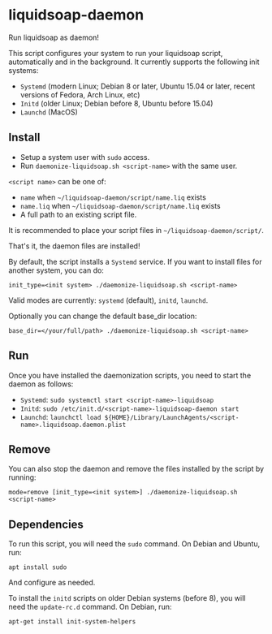 # liquidsoap-daemon

Run liquidsoap as daemon!

This script configures your system to run your liquidsoap script, automatically and in the background. It currently supports the following init systems:
* `Systemd` (modern Linux; Debian 8 or later, Ubuntu 15.04 or later, recent versions of Fedora, Arch Linux, etc)
* `Initd` (older Linux; Debian before 8, Ubuntu before 15.04)
* `Launchd` (MacOS)

## Install

* Setup a system user with `sudo` access.
* Run `daemonize-liquidsoap.sh <script-name>` with the same user.

`<script name>` can be one of:
* `name` when `~/liquidsoap-daemon/script/name.liq` exists
* `name.liq` when `~/liquidsoap-daemon/script/name.liq` exists
* A full path to an existing script file.

It is recommended to place your script files in `~/liquidsoap-daemon/script/`.

That's it, the daemon files are installed!

By default, the script installs a `Systemd` service. If you want to install files for another system, you can do:
```
init_type=<init system> ./daemonize-liquidsoap.sh <script-name>
```
Valid modes are currently: `systemd` (default), `initd`, `launchd`.

Optionally you can change the default base_dir location:

```
base_dir=</your/full/path> ./daemonize-liquidsoap.sh <script-name>
```

## Run

Once you have installed the daemonization scripts, you need to start the daemon as follows:

* `Systemd`: `sudo systemctl start <script-name>-liquidsoap`
* `Initd`: `sudo /etc/init.d/<script-name>-liquidsoap-daemon start`
* `Launchd`: `launchctl load ${HOME}/Library/LaunchAgents/<script-name>.liquidsoap.daemon.plist`

## Remove

You can also stop the daemon and remove the files installed by the script by running:
```
mode=remove [init_type=<init system>] ./daemonize-liquidsoap.sh <script-name>
```

## Dependencies

To run this script, you will need the `sudo` command. On Debian and Ubuntu, run:
```
apt install sudo
```
And configure as needed.

To install the `initd` scripts on older Debian systems (before 8), you will need the `update-rc.d` command. On Debian, run:
```
apt-get install init-system-helpers
```
